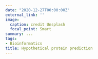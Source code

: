```yaml
---
date: "2020-12-27T00:00:00Z"
external_link: ''
image:
  caption: credit Unsplash
  focal_point: Smart
summary: ...
tags:
- Bioinformatics
title: Hypothetical protein prediction
---
```

